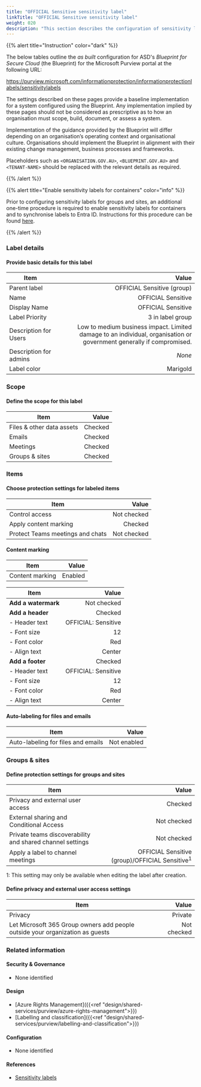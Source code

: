 ```yaml
---
title: "OFFICIAL Sensitive sensitivity label"
linkTitle: "OFFICIAL Sensitive sensitivity label"
weight: 020
description: "This section describes the configuration of sensitivity labels within Microsoft Purview associated with systems built according to guidance in ASD's Blueprint for Secure Cloud."
---
```


{{% alert title="Instruction" color="dark" %}}

The below tables outline the *as built* configuration for ASD's *Blueprint for Secure Cloud* (the Blueprint) for the Microsoft Purview portal at the following URL:

<https://purview.microsoft.com/informationprotection/informationprotectionlabels/sensitivitylabels>

The settings described on these pages provide a baseline implementation for a system configured using the Blueprint. Any implementation implied by these pages should not be considered as prescriptive as to how an organisation must scope, build, document, or assess a system.

Implementation of the guidance provided by the Blueprint will differ depending on an organisation’s operating context and organisational culture. Organisations should implement the Blueprint in alignment with their existing change management, business processes and frameworks.

Placeholders such as `<ORGANISATION.GOV.AU>`, `<BLUEPRINT.GOV.AU>` and `<TENANT-NAME>` should be replaced with the relevant details as required.

{{% /alert %}}

{{% alert title="Enable sensitivity labels for containers" color="info" %}}

Prior to configuring sensitivity labels for groups and sites, an additional one-time procedure is required to enable sensitivity labels for containers and to synchronise labels to Entra ID. Instructions for this procedure can be found [here](https://learn.microsoft.com/en-au/purview/sensitivity-labels-teams-groups-sites#how-to-enable-sensitivity-labels-for-containers-and-synchronize-labels).

{{% /alert %}}

### Label details

#### Provide basic details for this label

| Item                   |                                                                                                                Value |
| ---------------------- | -------------------------------------------------------------------------------------------------------------------: |
| Parent label           |                                                                                           OFFICIAL Sensitive (group) |
| Name                   |                                                                                                   OFFICIAL Sensitive |
| Display Name           |                                                                                                   OFFICIAL Sensitive |
| Label Priority         |                                                                                                     3 in label group |
| Description for Users  | Low to medium business impact. Limited damage to an individual, organisation or government generally if compromised. |
| Description for admins |                                                                                                               *None* |
| Label color            |                                                                                                             Marigold |

### Scope

#### Define the scope for this label

| Item                      |   Value |
| ------------------------- | ------: |
| Files & other data assets | Checked |
| Emails                    | Checked |
| Meetings                  | Checked |
| Groups & sites            | Checked |

### Items

#### Choose protection settings for labeled items

| Item                             |       Value |
| -------------------------------- | ----------: |
| Control access                   | Not checked |
| Apply content marking            |     Checked |
| Protect Teams meetings and chats | Not checked |

#### Content marking

| Item            |   Value |
| --------------- | ------: |
| Content marking | Enabled |

| Item                |               Value |
| ------------------- | ------------------: |
| **Add a watermark** |         Not checked |
| **Add a header**    |             Checked |
| - Header text       | OFFICIAL: Sensitive |
| - Font size         |                  12 |
| - Font color        |                 Red |
| - Align text        |              Center |
| **Add a footer**    |             Checked |
| - Header text       | OFFICIAL: Sensitive |
| - Font size         |                  12 |
| - Font color        |                 Red |
| - Align text        |              Center |

#### Auto-labeling for files and emails

| Item                               |       Value |
| ---------------------------------- | ----------: |
| Auto-labeling for files and emails | Not enabled |

### Groups & sites

#### Define protection settings for groups and sites

| Item                                                      |                                                     Value |
| --------------------------------------------------------- | --------------------------------------------------------: |
| Privacy and external user access                          |                                                   Checked |
| External sharing and Conditional Access                   |                                               Not checked |
| Private teams discoverability and shared channel settings |                                               Not checked |
| Apply a label to channel meetings                         | OFFICIAL Sensitive (group)/OFFICIAL Sensitive<sup>1</sup> |

1: This setting may only be available when editing the label after creation.

#### Define privacy and external user access settings

| Item                                                                          |       Value |
| ----------------------------------------------------------------------------- | ----------: |
| Privacy                                                                       |     Private |
| Let Microsoft 365 Group owners add people outside your organization as guests | Not checked |

### Related information

#### Security & Governance

* None identified
  
#### Design

* [Azure Rights Management]({{<ref "design/shared-services/purview/azure-rights-management">}})
* [Labelling and classification]({{<ref "design/shared-services/purview/labelling-and-classification">}})
  
#### Configuration

* None identified

#### References

* [Sensitivity labels](https://learn.microsoft.com/en-gb/purview/sensitivity-labels)
